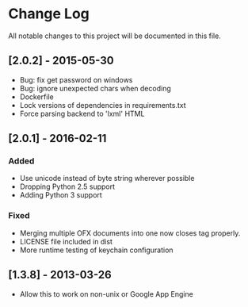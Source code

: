 # Change Log
All notable changes to this project will be documented in this file.

## [2.0.2] - 2015-05-30
- Bug: fix get password on windows
- Bug: ignore unexpected chars when decoding
- Dockerfile
- Lock versions of dependencies in requirements.txt
- Force parsing backend to 'lxml' HTML

## [2.0.1] - 2016-02-11
### Added
- Use unicode instead of byte string wherever possible
- Dropping Python 2.5 support
- Adding Python 3 support
### Fixed
- Merging multiple OFX documents into one now closes tag properly.
- LICENSE file included in dist
- More runtime testing of keychain configuration

## [1.3.8] - 2013-03-26
- Allow this to work on non-unix or Google App Engine
